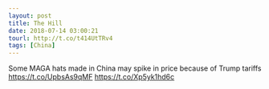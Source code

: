 ```yaml
---
layout: post
title: The Hill
date: 2018-07-14 03:00:21
tourl: http://t.co/t414UtTRv4
tags: [China]
---
```

Some MAGA hats made in China may spike in price because of Trump tariffs https://t.co/UpbsAs9qMF https://t.co/Xp5yk1hd6c
